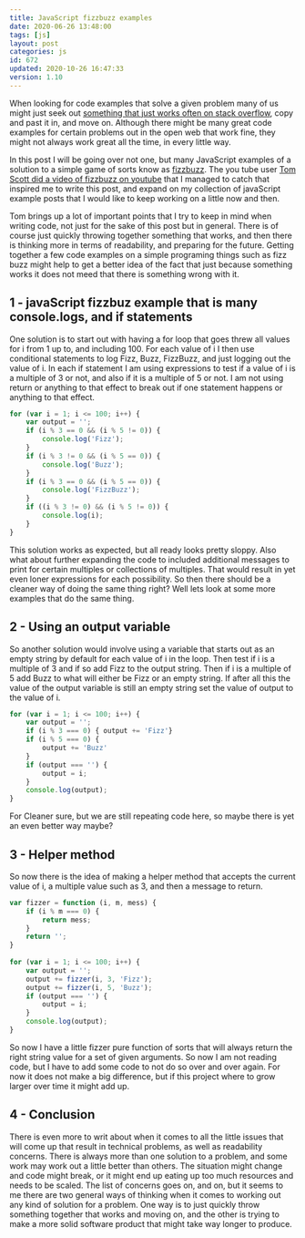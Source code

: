```yaml
---
title: JavaScript fizzbuzz examples
date: 2020-06-26 13:48:00
tags: [js]
layout: post
categories: js
id: 672
updated: 2020-10-26 16:47:33
version: 1.10
---
```


When looking for code examples that solve a given problem many of us might just seek out [something that just works often on stack overflow](https://stackoverflow.com/questions/16620665/fizzbuzz-program-details-given-in-javascript), copy and past it in, and move on. Although there might be many great code examples for certain problems out in the open web that work fine, they might not always work great all the time, in every little way. 

In this post I will be going over not one, but many JavaScript examples of a solution to a simple game of sorts know as [fizzbuzz](https://en.wikipedia.org/wiki/Fizz_buzz). The you tube user [Tom Scott did a video of fizzbuzz on youtube](https://www.youtube.com/watch?v=QPZ0pIK_wsc&t=160s) that I managed to catch that inspired me to write this post, and expand on my collection of javaScript example posts that I would like to keep working on a little now and then. 

Tom brings up a lot of important points that I try to keep in mind when writing code, not just for the sake of this post but in general. There is of course just quickly throwing together something that works, and then there is thinking more in terms of readability, and preparing for the future. Getting together a few code examples on a simple programing things such as fizz buzz might help to get a better idea of the fact that just because something works it does not meed that there is something wrong with it.

<!-- more -->

## 1 - javaScript fizzbuz example that is many console.logs, and if statements

One solution is to start out with having a for loop that goes threw all values for i from 1 up to, and including 100. For each value of i I then use conditional statements to log Fizz, Buzz, FizzBuzz, and just logging out the value of i. In each if statement I am using expressions to test if a value of i is a multiple of 3 or not, and also if it is a multiple of 5 or not. I am not using return or anything to that effect to break out if one statement happens or anything to that effect.

```js
for (var i = 1; i <= 100; i++) {
    var output = '';
    if (i % 3 == 0 && (i % 5 != 0)) {
        console.log('Fizz');
    }
    if (i % 3 != 0 && (i % 5 == 0)) {
        console.log('Buzz');
    }
    if (i % 3 == 0 && (i % 5 == 0)) {
        console.log('FizzBuzz');
    }
    if ((i % 3 != 0) && (i % 5 != 0)) {
        console.log(i);
    }
}
```

This solution works as expected, but all ready looks pretty sloppy. Also what about further expanding the code to included additional messages to print for certain multiples or collections of multiples. That would result in yet even loner expressions for each possibility. So then there should be a cleaner way of doing the same thing  right? Well lets look at some more examples that do the same thing.

## 2 - Using an output variable

So another solution would involve using a variable that starts out as an empty string by default for each value of i in the loop. Then test if i is a multiple of 3 and if so add Fizz to the output string. Then if i is a multiple of 5 add Buzz to what will either be Fizz or an empty string. If after all this the value of the output variable is still an empty string set the value of output to the value of i.

```js
for (var i = 1; i <= 100; i++) {
    var output = '';
    if (i % 3 === 0) { output += 'Fizz'}
    if (i % 5 === 0) {
        output += 'Buzz'
    }
    if (output === '') {
        output = i;
    }
    console.log(output);
}
```

For Cleaner sure, but we are still repeating code here, so maybe there is yet an even better way maybe?

## 3 - Helper method

So now there is the idea of making a helper method that accepts the current value of i, a multiple value such as 3, and then a message to return.

```js
var fizzer = function (i, m, mess) {
    if (i % m === 0) {
        return mess;
    }
    return '';
}
 
for (var i = 1; i <= 100; i++) {
    var output = '';
    output += fizzer(i, 3, 'Fizz');
    output += fizzer(i, 5, 'Buzz');
    if (output === '') {
        output = i;
    }
    console.log(output);
}
```

So now I have a little fizzer pure function of sorts that will always return the right string value for a set of given arguments. So now I am not reading code, but I have to add some code to not do so over and over again. For now it does not make a big difference, but if this project where to grow larger over time it might add up.

## 4 - Conclusion

There is even more to writ about when it comes to all the little issues that will come up that result in technical problems, as well as readability concerns. There is always more than one solution to a problem, and some work may work out a little better than others. The situation might change and code might break, or it might end up eating up too much resources and needs to be scaled. The list of concerns goes on, and on, but it seems to me there are two general ways of thinking when it comes to working out any kind of solution for a problem. One way is to just quickly throw something together that works and moving on, and the other is trying to make a more solid software product that might take way longer to produce.